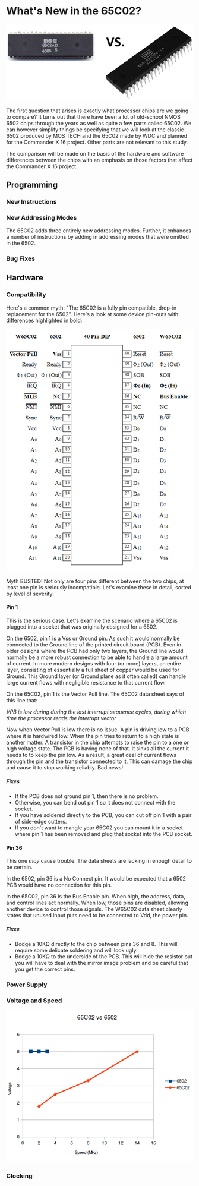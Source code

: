 # What's New in the 65C02?

![6502 vs 65C02](./vs.png)

The first question that arises is exactly what processor chips are we going to
compare? It turns out that there have been a lot of old-school NMOS 6502 chips
through the years as well as quite a few parts called 65C02. We can however
simplify things be specifying that we will look at the classic 6502 produced
by MOS TECH and the 65C02 made by WDC and planned for the Commander X 16
project. Other parts are not relevant to this study.

The comparison will be made on the basis of the hardware and software
differences between the chips with an emphasis on those factors that affect
the Commander X 16 project.

## Programming

### New Instructions

### New Addressing Modes

The 65C02 adds three entirely new addressing modes. Further, it enhances a
number of instructions by adding in addressing modes that were omitted in the
6502.

### Bug Fixes

## Hardware

### Compatibility

Here's a common myth: "The 65C02 is a fully pin compatible, drop-in replacement
for the 6502". Here's a look at some device pin-outs with differences
highlighted in bold:

![Pinouts](./pinout.png)

Myth BUSTED! Not only are four pins different between the two chips, at least
one pin is seriously incompatible. Let's examine these in detail, sorted by
level of severity:

#### Pin 1

This is the serious case. Let's examine the scenario where a 65C02 is plugged
into a socket that was originally designed for a 6502.

On the 6502, pin 1 is a Vss or Ground pin. As such it would normally be
connected to the Ground line of the printed circuit board (PCB). Even in older
designs where the PCB had only two layers, the Ground line would normally be
a more robust connection to be able to handle a large amount of current. In
more modern designs with four (or more) layers, an entire layer, consisting of
essentially a full sheet of copper would be used for Ground. This Ground layer
(or Ground plane as it often called) can handle large current flows with
negligible resistance to that current flow.

On the 65C02, pin 1 is the Vector Pull line. The 65C02 data sheet says of this
line that:

_VPB is low during during the last interrupt sequence cycles, during which
time the processor reads the interrupt vector_

Now when Vector Pull is low there is no issue. A pin is driving low to a PCB
where it is hardwired low. When the pin tries to return to a high state is
another matter. A transistor in the chip attempts to raise the pin to a one
or high voltage state. The PCB is having none of that. It sinks all the
current it needs to to keep the pin low. As a result, a great deal of current
flows through the pin and the transistor connected to it. This can damage
the chip and cause it to stop working reliably. Bad news!

##### Fixes

* If the PCB does not ground pin 1, then there is no problem.
* Otherwise, you can bend out pin 1 so it does not connect with the socket.
* If you have soldered directly to the PCB, you can cut off pin 1 with a
pair of side-edge cutters.
* If you don't want to mangle your 65C02 you can mount it in a socket where
pin 1 has been removed and plug that socket into the PCB socket.

#### Pin 36

This one _may_ cause trouble. The data sheets are lacking in enough detail
to be certain.

In the 6502, pin 36 is a No Connect pin. It would be expected that a 6502
PCB would have no connection for this pin.

In the 65C02, pin 36 is the Bus Enable pin. When high, the address, data, and
control lines act normally. When low, those pins are disabled, allowing
another device to control those signals. The W65C02 data sheet clearly states
that unused input puts need to be connected to Vdd, the power pin.

##### Fixes

* Bodge a 10K&Omega; directly to the chip between pins 36 and 8. This will
require some delicate soldering and will look ugly.
* Bodge a 10K&Omega; to the underside of the PCB. This will hide the resistor
but you will have to deal with the mirror image problem and be careful that
you get the correct pins.



### Power Supply

### Voltage and Speed

![Voltage vs Speed](./speed.png)

### Clocking

